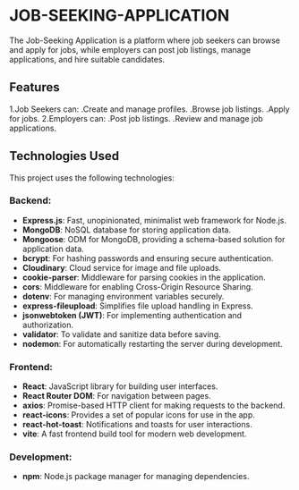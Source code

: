 # JOB-SEEKING-APPLICATION
The Job-Seeking Application is a platform where job seekers can browse and apply for jobs, while employers can post job listings, manage applications, and hire suitable candidates.

## Features
1.Job Seekers can:
  .Create and manage profiles.
  .Browse job listings.
  .Apply for jobs.
2.Employers can:
  .Post job listings.
  .Review and manage job applications.

## Technologies Used

This project uses the following technologies:

### Backend:
- **Express.js**: Fast, unopinionated, minimalist web framework for Node.js.
- **MongoDB**: NoSQL database for storing application data.
- **Mongoose**: ODM for MongoDB, providing a schema-based solution for application data.
- **bcrypt**: For hashing passwords and ensuring secure authentication.
- **Cloudinary**: Cloud service for image and file uploads.
- **cookie-parser**: Middleware for parsing cookies in the application.
- **cors**: Middleware for enabling Cross-Origin Resource Sharing.
- **dotenv**: For managing environment variables securely.
- **express-fileupload**: Simplifies file upload handling in Express.
- **jsonwebtoken (JWT)**: For implementing authentication and authorization.
- **validator**: To validate and sanitize data before saving.
- **nodemon**: For automatically restarting the server during development.

### Frontend:
- **React**: JavaScript library for building user interfaces.
- **React Router DOM**: For navigation between pages.
- **axios**: Promise-based HTTP client for making requests to the backend.
- **react-icons**: Provides a set of popular icons for use in the app.
- **react-hot-toast**: Notifications and toasts for user interactions.
- **vite**: A fast frontend build tool for modern web development.

### Development:
- **npm**: Node.js package manager for managing dependencies.


